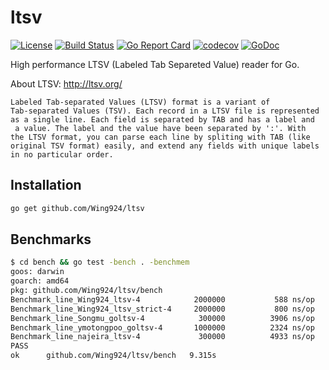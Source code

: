 # ltsv

[![License](https://img.shields.io/badge/License-Apache%202.0-blue.svg)](https://opensource.org/licenses/Apache-2.0)
[![Build Status](https://travis-ci.com/Wing924/ltsv.svg?branch=master)](https://travis-ci.com/Wing924/ltsv)
[![Go Report Card](https://goreportcard.com/badge/github.com/Wing924/ltsv)](https://goreportcard.com/report/github.com/Wing924/ltsv)
[![codecov](https://codecov.io/gh/Wing924/ltsv/branch/master/graph/badge.svg)](https://codecov.io/gh/Wing924/ltsv)
[![GoDoc](https://godoc.org/github.com/Wing924/ltsv?status.svg)](https://godoc.org/github.com/Wing924/ltsv)

High performance LTSV (Labeled Tab Separeted Value) reader for Go.

About LTSV: http://ltsv.org/

	Labeled Tab-separated Values (LTSV) format is a variant of 
	Tab-separated Values (TSV). Each record in a LTSV file is represented 
	as a single line. Each field is separated by TAB and has a label and
	 a value. The label and the value have been separated by ':'. With 
	the LTSV format, you can parse each line by spliting with TAB (like 
	original TSV format) easily, and extend any fields with unique labels 
	in no particular order.

## Installation

```bash
go get github.com/Wing924/ltsv
```

## Benchmarks

```bash
$ cd bench && go test -bench . -benchmem
goos: darwin
goarch: amd64
pkg: github.com/Wing924/ltsv/bench
Benchmark_line_Wing924_ltsv-4          	 2000000	       588 ns/op	     224 B/op	      17 allocs/op
Benchmark_line_Wing924_ltsv_strict-4   	 2000000	       800 ns/op	     224 B/op	      17 allocs/op
Benchmark_line_Songmu_goltsv-4         	  300000	      3906 ns/op	    1841 B/op	      32 allocs/op
Benchmark_line_ymotongpoo_goltsv-4     	 1000000	      2324 ns/op	    5793 B/op	      17 allocs/op
Benchmark_line_najeira_ltsv-4          	  300000	      4933 ns/op	    5529 B/op	      26 allocs/op
PASS
ok  	github.com/Wing924/ltsv/bench	9.315s
```
